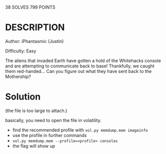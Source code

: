 38 SOLVES 799 POINTS

# DESCRIPTION
Author: iPhantasmic (Justin)

Difficulty: Easy

The aliens that invaded Earth have gotten a hold of the Whitehacks console and are attempting to communicate back to base! Thankfully, we caught them red-handed... Can you figure out what they have sent back to the Mothership?

# Solution
(the file is too large to attach.)

basically, you need to open the file in volatility.
- find the recommended profile with `vol.py memdump.mem imageinfo`
- use the profile in further commands
- `vol.py memdump.mem --profile=<profile> consoles`
- the flag will show up